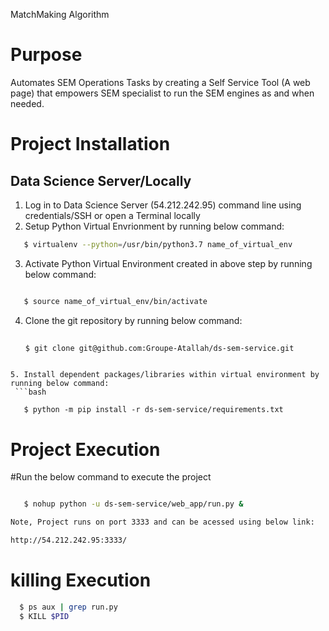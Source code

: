 MatchMaking Algorithm




# Purpose

Automates SEM Operations Tasks by creating a Self Service Tool (A web page) that empowers SEM specialist to run the SEM engines as and when needed.



# Project Installation

## Data Science Server/Locally

1. Log in to Data Science Server (54.212.242.95) command line using credentials/SSH or open a Terminal locally
2. Setup Python Virtual Envrionment by running below command:
   
```bash
   $ virtualenv --python=/usr/bin/python3.7 name_of_virtual_env
```

3. Activate Python Virtual Environment created in above step by running below command:
```bash

   $ source name_of_virtual_env/bin/activate
```

4. Clone the git repository by running below command:
   ```bash
 
   $ git clone git@github.com:Groupe-Atallah/ds-sem-service.git
```

5. Install dependent packages/libraries within virtual environment by running below command:
 ```bash
  
   $ python -m pip install -r ds-sem-service/requirements.txt

```

# Project Execution
#Run the below command to execute the project
```bash

   $ nohup python -u ds-sem-service/web_app/run.py &

Note, Project runs on port 3333 and can be acessed using below link:

http://54.212.242.95:3333/

```

# killing Execution
```bash
  $ ps aux | grep run.py
  $ KILL $PID
```



